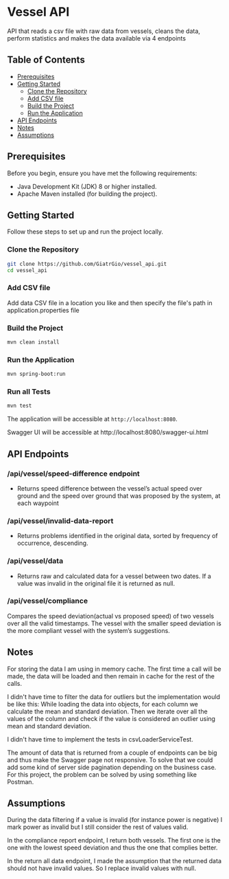 # Vessel API

API that reads a csv file with raw data from vessels, cleans the data, 
perform statistics and makes the data available via 4 endpoints  

## Table of Contents

- [Prerequisites](#prerequisites)
- [Getting Started](#getting-started)
    - [Clone the Repository](#clone-the-repository)
    - [Add CSV file](#add-csv-file)
    - [Build the Project](#build-the-project)
    - [Run the Application](#run-the-application)
- [API Endpoints](#api-endpoints)
- [Notes](#notes)
- [Assumptions](#assumptions)

## Prerequisites

Before you begin, ensure you have met the following requirements:

- Java Development Kit (JDK) 8 or higher installed.
- Apache Maven installed (for building the project).

## Getting Started

Follow these steps to set up and run the project locally.

### Clone the Repository

```bash
git clone https://github.com/GiatrGio/vessel_api.git
cd vessel_api
```

### Add CSV file
Add data CSV file in a location you like and then specify the file's path in application.properties file

### Build the Project

```bash
mvn clean install
```

### Run the Application

```bash
mvn spring-boot:run
```

### Run all Tests
```bash
mvn test
```

The application will be accessible at `http://localhost:8080`.

Swagger UI will be accessible at http://localhost:8080/swagger-ui.html

## API Endpoints

### /api/vessel/speed-difference endpoint

- Returns speed difference between the vessel’s actual speed over ground and the speed over ground that was proposed by the system, at each waypoint

### /api/vessel/invalid-data-report

- Returns problems identified in the original data, sorted by frequency of occurrence, descending.

### /api/vessel/data

- Returns raw and calculated data for a vessel between two dates. If a value was invalid in the original file it is returned as null.

### /api/vessel/compliance
Compares the speed deviation(actual vs proposed speed) of two vessels over all the valid timestamps. The vessel with the smaller speed deviation is the more compliant vessel with the system’s suggestions.


## Notes

For storing the data I am using in memory cache. The first time a call will be made, the data will be loaded and then remain in cache for the rest of the calls.

I didn't have time to filter the data for outliers but the implementation would be like this: While loading the 
data into objects, for each column we calculate the mean and standard deviation. 
Then we iterate over all the values of the column and check if the value is considered an outlier using mean and standard deviation.

I didn't have time to implement the tests in csvLoaderServiceTest.

The amount of data that is returned from a couple of endpoints can be big and thus make the Swagger page not responsive. 
To solve that we could add some kind of server side pagination depending on the business case. 
For this project, the problem can be solved by using something like Postman.

## Assumptions

During the data filtering if a value is invalid (for instance power is negative) I mark power as invalid 
but I still consider the rest of values valid. 

In the compliance report endpoint, I return both vessels. The first one is the one with the lowest speed deviation 
and thus the one that complies better.

In the return all data endpoint, I made the assumption that the returned data should not have invalid values. 
So I replace invalid values with null. 

